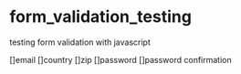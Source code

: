# form_validation_testing
testing form validation with javascript

[]email
[]country
[]zip
[]password
[]password confirmation
